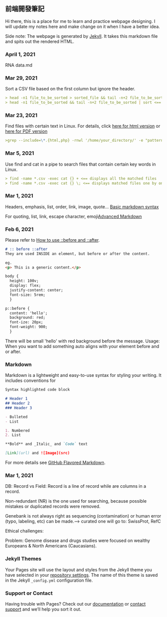 ## 前端開發筆記

Hi there, this is a place for me to learn and practice webpage designing. I will update my notes here and make change on it when I have a better idea.


Side note: The webpage is generated by [Jekyll](https://jekyllrb.com/). It takes this markdown file and spits out the rendered HTML.

### April 1, 2021
RNA data.md


### Mar 29, 2021
Sort a CSV file based on the first column but ignore the header.
```Markdown
> head -n1 file_to_be_sorted > sorted_file && tail -n+2 file_to_be_sorted | sort >> sorted_file <== sort a csv file ignoring its header and output a sorted csv file
> head -n1 file_to_be_sorted && tail -n+2 file_to_be_sorted | sort <== same with the above, printing instead of saving it
```
### Mar 23, 2021
Find files with certain text in Linux.
For details, click [here for html version](How_do_I_find_all_files_containing_specific_text_on_Linux_Stack_Overflow.html) or [here for PDF version](find_files_contain_certain_text_in_Linux.pdf)
```Markdown
>grep --include=\*.{html,php} -rnwl '/home/your_directory/' -e "pattern" <== displays files that only end with html/php and with pattern in the text
``` 

### Mar 5, 2021

Use find and cat in a pipe to search files that contain certain key words in Linux.

```Markdown
> find -name *.csv -exec cat {} + <== displays all the matched files
> find -name *.csv -exec cat {} \; <== displays matched files one by one
```

### Mar 1, 2021

Headers, emphasis, list, order, link, image, quote... [Basic markdown syntax](https://guides.github.com/pdfs/markdown-cheatsheet-online.pdf)

For quoting, list, link, escape character, emoji[Advanced Markdown](https://docs.github.com/en/github/writing-on-github/basic-writing-and-formatting-syntax)


### Feb 6, 2021
Please refer to [How to use ::before and ::after](/20210206.html).
```markdown
# :: before ::after
They are used INSIDE an element, but before or after the content.

eg.
<p> This is a generic content.</p>

body {
  height: 100v;
  display: flex;
  justify-content: center;
  font-size: 5rem;
  }

p::before {
  content: 'hello';
  background: red;
  font-ize: 20px;
  font-weight: 900;
  }
```

There will be small 'hello' with red background before the message.
Usage: When you want to add something auto aligns with your element before and or after.



### Markdown

Markdown is a lightweight and easy-to-use syntax for styling your writing. It includes conventions for

```markdown
Syntax highlighted code block

# Header 1
## Header 2
### Header 3

- Bulleted
- List

1. Numbered
2. List

**Bold** and _Italic_ and `Code` text

[Link](url) and ![Image](src)
```

For more details see [GitHub Flavored Markdown](https://guides.github.com/features/mastering-markdown/).

### Mar 1, 2021
DB:
  Record vs Field: Record is a line of record while are columns in a record.

  Non-redundant (NR) is the one used for searching, because possible mistakes or duplicated records were removed.

  Genebank is not always right as sequencing (contamination) or human error (typo, labeling, etc) can be made.--> curated one will go to: SwissProt, RefC

Ethical challenges:

  Problem: Genome disease and drugs studies were focused on wealthy Europeans & North Americans (Caucasians).

### Jekyll Themes

Your Pages site will use the layout and styles from the Jekyll theme you have selected in your [repository settings](https://github.com/alexchen7/webpage_test/settings). The name of this theme is saved in the Jekyll `_config.yml` configuration file.

### Support or Contact

Having trouble with Pages? Check out our [documentation](https://docs.github.com/categories/github-pages-basics/) or [contact support](https://support.github.com/contact) and we’ll help you sort it out.
